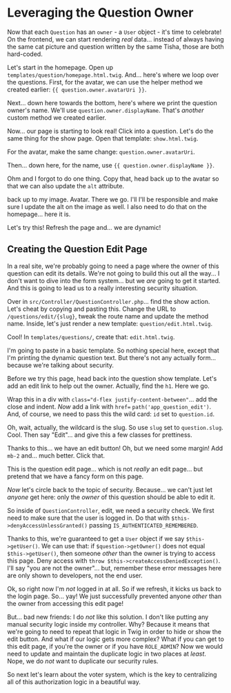 # Leveraging the Question Owner

Now that each `Question` has an `owner` - a `User` object - it's time to celebrate!
On the frontend, we can start rendering *real* data... instead of always having
the same cat picture and question written by the same Tisha, those are both
hard-coded.

Let's start in the homepage. Open up `templates/question/homepage.html.twig`.
And... here's where we loop over the questions. First, for the avatar, we can use
the helper method we created earlier: `{{ question.owner.avatarUri }}`.

Next... down here towards the bottom, here's where we print the question owner's
name. We'll use `question.owner.displayName`. That's *another* custom method we
created earlier.

Now... our page is starting to look real! Click into a question. Let's do the same
thing for the show page. Open that template: `show.html.twig`.

For the avatar, make the same change: `question.owner.avatarUri`.

Then... down here, for the name, use `{{ question.owner.displayName }}`.

Ohm and I forgot to do one thing. Copy that, head back up to the avatar so that
we can also update the `alt` attribute.

back up to my image. Avatar. There we go. I'll I'll be responsible and make sure I
update the alt on the image as well. I also need to do that on the homepage...
here it is.

Let's try this! Refresh the page and... we are dynamic!

## Creating the Question Edit Page

In a real site, we're probably going to need a page where the owner of this question
can edit its details. We're not going to build this out all the way... I don't want
to dive into the form system... but we *are* going to get it started. And this is
going to lead us to a really interesting security situation.

Over in `src/Controller/QuestionController.php`... find the show action. Let's
cheat by copying and pasting this. Change the URL to `/questions/edit/{slug}`,
tweak the route name and update the method name. Inside, let's just render
a new template: `question/edit.html.twig`.

Cool! In `templates/questions/`, create that: `edit.html.twig`.

I'm going to paste in a basic template. So nothing special here, except that
I'm printing the dynamic question text. But there's not any actually form...
because we're talking about security.

Before we try this page, head back into the question show template. Let's add an
edit link to help out the owner. Actually, find the `h1`. Here we go.

Wrap this in a div with `class="d-flex justify-content-between"`... add the close
and indent. *Now* add a link with `href=` `path('app_question_edit')`. And, of
course, we need to pass this the wild card: `id` set to `question.id`.

Oh, wait, actually, the wildcard is the slug. So use `slug` set to `question.slug`.
Cool. Then say "Edit"... and give this a few classes for prettiness.

Thanks to this... we have an edit button! Oh, but we need some margin! Add `mb-2`
and... much better. Click that.

This is the question edit page... which is not *really* an edit page... but pretend
that we have a fancy form on this page.

*Now* let's circle back to the topic of security. Because... we can't just let
*anyone* get here: only the *owner* of this question should be able to edit it.

So inside of `QuestionController`, edit, we need a security check. We first need
to make sure that the user is logged in. Do that with `$this->denyAccessUnlessGranted()`
passing `IS_AUTHENTICATED_REMEMBERED`.

Thanks to this, we're guaranteed to get a `User` object if we say `$this->getUser()`.
We can use that: if `$question->getOwner()` does not equal `$this->getUser()`,
then someone *other* than the owner is trying to access this page. Deny access
with `throw $this->createAccessDeniedException()`. I'll say "you are not the owner"...
but, remember these error messages here are only shown to developers, not the
end user.

Ok, so right now I'm *not* logged in at all. So if we refresh, it kicks us back
to the login page. So... yay! We just successfully prevented anyone *other* than
the owner from accessing this edit page!

But... bad new friends: I do *not* like this solution. I don't like putting any
manual security logic inside my controller. Why? Because it means that we're going
to need to repeat that logic in Twig in order to hide or show the edit button.
And what if our logic gets more complex? What if you can get to this edit page, if
you're the owner or if you have `ROLE_ADMIN`? Now we would need to update and
maintain the duplicate logic in two places at *least*. Nope, we do *not* want
to duplicate our security rules.

So next let's learn about the voter system, which is the key to centralizing all
of this authorization logic in a beautiful way.
